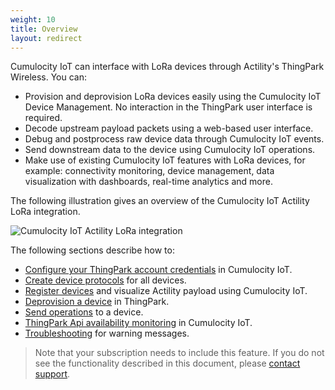 ```yaml
---
weight: 10
title: Overview
layout: redirect
---
```


Cumulocity IoT can interface with LoRa devices through Actility's ThingPark Wireless. You can:

* Provision and deprovision LoRa devices easily using the Cumulocity IoT Device Management. No interaction in the ThingPark user interface is required.
* Decode upstream payload packets using a web-based user interface.
* Debug and postprocess raw device data through Cumulocity IoT events.
* Send downstream data to the device using Cumulocity IoT operations.
* Make use of existing Cumulocity IoT features with LoRa devices, for example: connectivity monitoring, device management, data visualization with dashboards, real-time analytics and more.

The following illustration gives an overview of the Cumulocity IoT Actility LoRa integration.

![Cumulocity IoT Actility LoRa integration](/images/device-protocols/lora-actility/lora-cumulocity-integration.png)

The following sections describe how to:

* [Configure your ThingPark account credentials](#configure-credentials) in Cumulocity IoT.
* [Create device protocols](#create-device-protocols) for all devices.
* [Register devices](#register-device) and visualize Actility payload using Cumulocity IoT.
* [Deprovision a device](#deprovision-device) in ThingPark.
* [Send operations](#configurable-port) to a device.
* [ThingPark Api availability monitoring](#thingpark-monitoring) in Cumulocity IoT.
* [Troubleshooting](#troubleshooting) for warning messages.

> Note that your subscription needs to include this feature. If you do not see the functionality described in this document, please [contact support](/about-doc/contacting-support).
